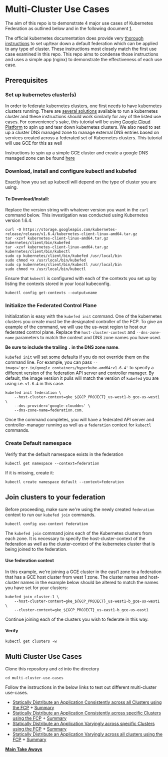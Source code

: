 # Multi-Cluster Use Cases

The aim of this repo is to demonstrate 4 major use cases of Kubernetes Federation as outlined below
and in the following document [1](https://docs.google.com/document/d/1fA7fe4IddXz3rjdBLTBai-87hB_6BGrQY0s-1gqf0-A/edit).

The official kubernetes documentation does provide very [thorough instructions](https://kubernetes.io/docs/tasks/federation/set-up-cluster-federation-kubefed/) to set up/tear down a default federation which can be applied to any type of cluster. These instructions most closely match the first use case examined in this repo. This repo aims to condense those instructions and uses a simple app (nginx) to demonstrate the effectiveness of each use case.

## Prerequisites

### Set up kubernetes cluster(s)

In order to federate kubernetes clusters, one first needs to have kubernetes clusters running. There are [several solutions](https://kubernetes.io/docs/setup/pick-right-solution/) available to run a kubernetes cluster and these instructions should work similarly for any of the listed use cases. For convenience's sake, this tutorial will be using [Google Cloud Platform](https://cloud.google.com/container-engine/) to spin up and tear down kubernetes clusters.
We also need to set up a cluster DNS managed zone to manage external DNS entries based on services created across a federated set of Kubernetes clusters. This tutorial will use GCE for this as well 

Instructions to spin up a simple GCE cluster and create a google DNS managed zone can be found [here](docs/simple-gcloud-cluster.md)

### Download, install and configure kubectl and kubefed
Exactly how you set up kubectl will depend on the type of cluster you are using. 

#### To Download/Install:
Replace the version string with whatever version you want in the `curl` command below.
This investigation was conducted using Kubernetes version 1.6.4. 

```
curl -O https://storage.googleapis.com/kubernetes-release/release/v1.6.4/kubernetes-client-linux-amd64.tar.gz
tar -xzvf kubernetes-client-linux-amd64.tar.gz kubernetes/client/bin/kubefed
tar -xzvf kubernetes-client-linux-amd64.tar.gz kubernetes/client/bin/kubectl
sudo cp kubernetes/client/bin/kubefed /usr/local/bin
sudo chmod +x /usr/local/bin/kubefed
sudo cp kubernetes/client/bin/kubectl /usr/local/bin
sudo chmod +x /usr/local/bin/kubectl
```

Ensure that `kubectl` is configured with each of the contexts you set up by listing the contexts stored in your local kubeconfig.


```
kubectl config get-contexts --output=name
```

### Initialize the Federated Control Plane

Initialization is easy with the `kubefed init` command. One of the kubernetes clusters you create must be the designated controller of the FCP. To give an example of the command, we will use the us-west region to host our federated control plane. Replace the `host-cluster-context` and `--dns-zone-name` parameters to match the context and DNS zone names you have used.

**Be sure to include the trailing `.` in the DNS zone name**.

`kubefed init` will set some defaults if you do not override them on the command line.
For example, you can pass `--image='gcr.io/google_containers/hyperkube-amd64:v1.6.4'`
to specify a different version of the federation API server and controller manager.
By default, the image version it pulls will match the version of `kubefed` you are
using i.e. `v1.6.4` in this case.

```
kubefed init federation \
    --host-cluster-context=gke_${GCP_PROJECT}_us-west1-b_gce-us-west1 \
    --dns-provider='google-clouddns' \
    --dns-zone-name=federation.com.
```

Once the command completes, you will have a federated API server and controller-manager running as well as a `federation` context for `kubectl` commands.

### Create Default namespace

Verify that the default namespace exists in the federation

```
kubectl get namespace --context=federation
```

If it is missing, create it:
```
kubectl create namespace default --context=federation
```

## Join clusters to your federation

Before proceeding, make sure we're using the newly created `federation` context to run our `kubefed join` commands.

```
kubectl config use-context federation
```

The `kubefed join` command joins each of the Kubernetes clusters from each zone. It is necessary to specify the host-cluster-context of the federation as well as the cluster-context of the kubernetes cluster that is being joined to the federation.

#### Use federation context
In this example, we're joining a GCE cluster in the east1 zone to a federation that has a GCE host cluster from west 1 zone. The cluster names and host-cluster names in the example below should be altered to match the names you have set for your clusters:

```
kubefed join cluster-1 \
    --host-cluster-context=gke_${GCP_PROJECT}_us-west1-b_gce-us-west1 \
    --cluster-context=gke_${GCP_PROJECT}_us-east1-b_gce-us-east1
```
Continue joining each of the clusters you wish to federate in this way.

#### Verify

```
kubectl get clusters -w
```

## Multi Cluster Use Cases

Clone this repository and `cd` into the directory

```
cd multi-cluster-use-cases
```

Follow the instructions in the below links to test out different multi-cluster use-cases.

- [Statically Distribute an Application Consistently across all Clusters using the FCP](docs/consistent-deployment-across-clusters.md) + [Summary](docs/cdac-summary.md)
- [Statically Distribute an Application Consistently across specific Clusters using the FCP](docs/consistent-deployment-specific-clusters.md) + [Summary](docs/cdsc-summary.md)
- [Statically Distribute an Application Varyingly across specific Clusters using the FCP](docs/varied-deployment-specific-clusters.md) + [Summary](docs/vdsc-summary.md)
- [Statically Distribute an Application Varyingly across all clusters using the FCP](docs/varied-deployment-across-clusters.md) + [Summary](docs/vdac-summary.md)

**[Main Take Aways](docs/overall-summary.md)**

